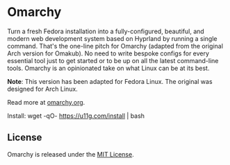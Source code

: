 # Omarchy

Turn a fresh Fedora installation into a fully-configured, beautiful, and modern web development system based on Hyprland by running a single command. That's the one-line pitch for Omarchy (adapted from the original Arch version for Omakub). No need to write bespoke configs for every essential tool just to get started or to be up on all the latest command-line tools. Omarchy is an opinionated take on what Linux can be at its best.

**Note**: This version has been adapted for Fedora Linux. The original was designed for Arch Linux.

Read more at [omarchy.org](https://omarchy.org).

Install: wget -qO- https://u11g.com/install | bash

## License

Omarchy is released under the [MIT License](https://opensource.org/licenses/MIT).

